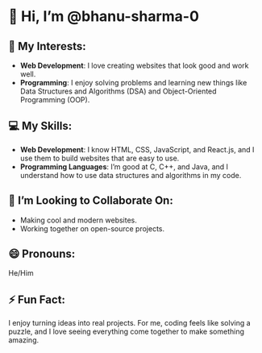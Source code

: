 # 👋 Hi, I’m @bhanu-sharma-0

## 👀 My Interests:
- **Web Development**: I love creating websites that look good and work well.
- **Programming**: I enjoy solving problems and learning new things like Data Structures and Algorithms (DSA) and Object-Oriented Programming (OOP).

## 💻 My Skills:
- **Web Development**: I know HTML, CSS, JavaScript, and React.js, and I use them to build websites that are easy to use.
- **Programming Languages**: I’m good at C, C++, and Java, and I understand how to use data structures and algorithms in my code.

## 💞️ I’m Looking to Collaborate On:
- Making cool and modern websites.
- Working together on open-source projects.

## 😄 Pronouns:
He/Him

## ⚡ Fun Fact:
I enjoy turning ideas into real projects. For me, coding feels like solving a puzzle, and I love seeing everything come together to make something amazing.
